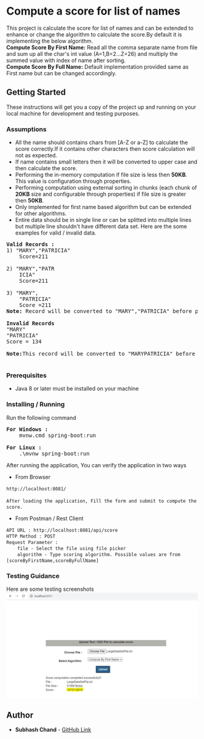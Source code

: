# Compute a score for list of names
This project is calculate the score for list of names and can be extended to enhance or change the algorithm to calculate the score.By default it is implementing the below algorithm. 
<br/>
<b>Compute Score By First Name:</b>  Read all the comma separate name from file and sum up all the char's int value (A=1,B=2...Z=26) and multiply the summed value with index of name after sorting.
<br/>
<b>Compute Score By Full Name:</b> Default implementation provided same as First name but can be changed accordingly. 

## Getting Started
These instructions will get you a copy of the project up and running on your local machine for development and testing purposes.

### Assumptions
- All the name should contains chars from [A-Z or a-Z] to calculate the score correctly.If it contains other characters then score calculation will not as expected.
- If name contains small letters then it will be converted to upper case and then calculate the score.
- Performing the in-memory computation if file size is less then **50KB**. This value is configuration through properties.
- Performing computation using external sorting in chunks (each chunk of **20KB** size and configurable through properties) if file size is greater then **50KB**.
- Only implemented for first name based algorithm but can be extended for other algorithms. 
- Entire data should be in single line or can be splitted into multiple lines but multiple line shouldn't have different data set. Here are the some examples for valid / invalid data.
<pre>
<b>Valid Records :</b>
1) "MARY","PATRICIA" 
	Score=211
	
2) "MARY","PATR
	ICIA"  
	Score=211
	
3) "MARY",
	"PATRICIA" 
	Score =211
<b>Note:</b> Record will be converted to "MARY","PATRICIA" before processing and then score will be calculated.

<b>Invalid Records</b>
"MARY"
"PATRICIA"
Score = 134

<b>Note:</b>This record will be converted to "MARYPATRICIA" before processing and then score will be calculated.

</pre>
### Prerequisites
- Java 8 or later must be installed on your machine

### Installing / Running
Run the following command
<pre>
<b>For Windows :</b>
	mvnw.cmd spring-boot:run
	
<b>For Linux : </b>
	.\mvnw spring-boot:run
</pre>
After running the application, You can verify the application in two ways
- From Browser
```
http://localhost:8081/

After loading the application, Fill the form and submit to compute the score.

```
- From Postman / Rest Client
```
API URL : http://localhost:8081/api/score
HTTP Method : POST
Request Parameter : 
	file - Select the file using file picker
	algorithm - Type scoring algorithm. Possible values are from [scoreByFirstName,scoreByFullName]
```
### Testing Guidance
Here are some testing screenshots
![Score Calculation](/Testing_Guidance.JPG?raw=true)

## Author
* **Subhash Chand** - [GitHub Link](https://github.com/subhash982)
